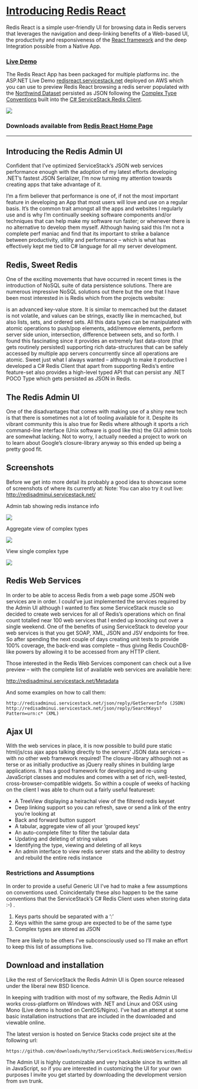 # [Introducing Redis React](https://servicestack.net/redis-react)

Redis React is a simple user-friendly UI for browsing data in Redis servers that leverages the navigation and deep-linking 
benefits of a Web-based UI, the productivity and responsiveness of the [React framework](http://facebook.github.io/react/) 
and the deep Integration possible from a Native App.

### [Live Demo](http://redisreact.servicestack.net/#/)

The Redis React App has been packaged for multiple platforms inc. the ASP.NET Live Demo 
[redisreact.servicestack.net](http://redisreact.servicestack.net/#/) deployed on AWS which you can use to preview Redis React browsing a redis server populated with the 
[Northwind Dataset](http://northwind.servicestack.net/) persisted as JSON following the
[Complex Type Conventions](http://stackoverflow.com/a/8919931/85785) built into the 
[C# ServiceStack.Redis Client](https://github.com/ServiceStack/ServiceStack.Redis).

[![](https://raw.githubusercontent.com/ServiceStack/Assets/master/img/livedemos/redis-react/home.png)](http://redisreact.servicestack.net/#/)

### Downloads available from [Redis React Home Page](https://servicestack.net/redis-react)

----

## Introducing the Redis Admin UI

Confident that I’ve optimized ServiceStack’s JSON web services performance enough with the adoption of my latest efforts developing .NET’s fastest JSON Serializer, I’m now turning my attention towards creating apps that take advantage of it.

I’m a firm believer that performance is one of, if not the most important feature in developing an App that most users will love and use on a regular basis.  It’s the common trait amongst all the apps and websites I regularly use and is why I’m continually seeking software components and/or techniques that can help make my software run faster; or whenever there is no alternative to develop them myself. Although having said this I’m not a complete perf maniac and find that its important to strike a balance between productivity, utility and performance – which is what has effectively kept me tied to C# language for all my server development.

## Redis, Sweet Redis

One of the exciting movements that have occurred in recent times is the introduction of NoSQL suite of data persistence solutions. There are numerous impressive NoSQL solutions out there but the one that I have been most interested in is Redis which from the projects website:

is an advanced key-value store. It is similar to memcached but the dataset is not volatile, and values can be strings, exactly like in memcached, but also lists, sets, and ordered sets. All this data types can be manipulated with atomic operations to push/pop elements, add/remove elements, perform server side union, intersection, difference between sets, and so forth.
I found this fascinating since it provides an extremely fast data-store (that gets routinely persisted) supporting rich data-structures that can be safely accessed by multiple app servers concurrently since all operations are atomic. Sweet just what I always wanted – although to make it productive I developed a C# Redis Client that apart from supporting Redis’s entire feature-set also provides a high-level typed API that can persist any .NET POCO Type which gets persisted as JSON in Redis.

## The Redis Admin UI

One of the disadvantages that comes with making use of a shiny new tech is that there is sometimes not a lot of tooling available for it. Despite its vibrant community this is also true for Redis where although it sports a rich command-line interface (Unix software is good like this) the GUI admin tools are somewhat lacking. Not to worry, I actually needed a project to work on to learn about Google’s closure-library anyway so this ended up being a pretty good fit.

## Screenshots

Before we get into more detail its probably a good idea to showcase some of screenshots of where its currently at:
Note: You can also try it out live: http://redisadminui.servicestack.net/

Admin tab showing redis instance info

![](https://raw.githubusercontent.com/ServiceStackV3/mythz_blog/master/img/Admin_Tab.png)

Aggregate view of complex types

![](https://raw.githubusercontent.com/ServiceStackV3/mythz_blog/master/img/View_Key_Group.png)

View single complex type

![](https://raw.githubusercontent.com/ServiceStackV3/mythz_blog/master/img/View_Complex_Type.png)

## Redis Web Services

In order to be able to access Redis from a web page some JSON web services are in order. I could’ve just implemented the services required by the Admin UI although I wanted to flex some ServiceStack muscle so decided to create web services for all of Redis’s operations which on final count totalled near 100 web services that I ended up knocking out over a single weekend. One of the benefits of using ServiceStack to develop your web services is that you get SOAP, XML, JSON and JSV endpoints for free. So after spending the next couple of days creating unit tests to provide 100% coverage, the back-end was complete – thus giving Redis CouchDB-like powers by allowing it to be accessed from any HTTP client.

Those interested in the Redis Web Services component can check out a live preview – with the complete list of available web services are available here:

http://redisadminui.servicestack.net/Metadata

And some examples on how to call them:

    http://redisadminui.servicestack.net/json/reply/GetServerInfo (JSON)
    http://redisadminui.servicestack.net/json/reply/SearchKeys?Pattern=urn:c* (XML)

## Ajax UI

With the web services in place, it is now possible to build pure static html/js/css ajax apps talking directly to the servers’ JSON data services – with no other web framework required!
The closure-library although not as terse or as initially productive as jQuery really shines in building large applications. It has a good framework for developing and re-using JavaScript classes and modules and comes with a set of rich, well-tested, cross-browser-compatible widgets. So within a couple of weeks of hacking on the client I was able to churn out a fairly useful featureset:

 - A TreeView displaying a heirachal view of the filtered redis keyset
 - Deep linking support so you can refresh, save or send a link of the entry you’re looking at
 - Back and forward button support
 - A tabular, aggregate view of all your ‘grouped keys’
 - An auto-complete filter to filter the tabular data
 - Updating and deleting of string values
 - Identifying the type, viewing and deleting of all keys
 - An admin interface to view redis server stats and the ability to destroy and rebuild the entire redis instance

### Restrictions and Assumptions

In order to provide a useful Generic UI I’ve had to make a few assumptions on conventions used. Coincidentally these also happen to be the same conventions that the ServiceStack’s C# Redis Client uses when storing data :-) .

1. Keys parts should be separated with a ‘:’
1. Keys within the same group are expected to be of the same type
1. Complex types are stored as JSON

There are likely to be others I’ve subconsciously used so I’ll make an effort to keep this list of assumptions live.

## Download and installation

Like the rest of ServiceStack the Redis Admin UI is Open source released under the liberal new BSD licence.

In keeping with tradition with most of my software, the Redis Admin UI works cross-platform on Windows with .NET and Linux and OSX using Mono (Live demo is hosted on CentOS/Nginx).
I’ve had an attempt at some basic installation instructions that are included in the downloaded and viewable online.

The latest version is hosted on Service Stacks code project site at the following url:

    https://github.com/downloads/mythz/ServiceStack.RedisWebServices/RedisAdminUI.zip

The Admin UI is highly customizable and very hackable since its written all in JavaScript, so if you are interested in customizing the UI for your own purposes I invite you get started by downloading the development version from svn trunk.

